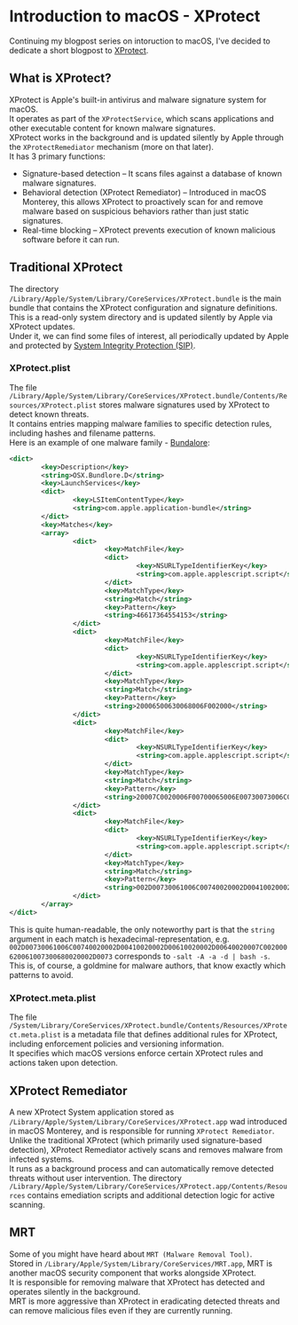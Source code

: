 # Introduction to macOS - XProtect
Continuing my blogpost series on intoruction to macOS, I've decided to dedicate a short blogpost to [XProtect](https://support.apple.com/guide/security/protecting-against-malware-sec469d47bd8/web).

## What is XProtect?
XProtect is Apple's built-in antivirus and malware signature system for macOS.  
It operates as part of the `XProtectService`, which scans applications and other executable content for known malware signatures.  
XProtect works in the background and is updated silently by Apple through the `XProtectRemediator` mechanism (more on that later).  
It has 3 primary functions:
- Signature-based detection – It scans files against a database of known malware signatures.
- Behavioral detection (XProtect Remediator) – Introduced in macOS Monterey, this allows XProtect to proactively scan for and remove malware based on suspicious behaviors rather than just static signatures.
- Real-time blocking – XProtect prevents execution of known malicious software before it can run.

## Traditional XProtect
The directory `/Library/Apple/System/Library/CoreServices/XProtect.bundle` is the main bundle that contains the XProtect configuration and signature definitions.  
This is a read-only system directory and is updated silently by Apple via XProtect updates.  
Under it, we can find some files of interest, all periodically updated by Apple and protected by [System Integrity Protection (SIP)](https://github.com/yo-yo-yo-jbo/macos_sip/).

### XProtect.plist
The file `/Library/Apple/System/Library/CoreServices/XProtect.bundle/Contents/Resources/XProtect.plist` stores malware signatures used by XProtect to detect known threats.  
It contains entries mapping malware families to specific detection rules, including hashes and filename patterns.  
Here is an example of one malware family - [Bundalore](https://attack.mitre.org/software/S0482/):

```xml
<dict>
        <key>Description</key>
        <string>OSX.Bundlore.D</string>
        <key>LaunchServices</key>
        <dict>
                <key>LSItemContentType</key>
                <string>com.apple.application-bundle</string>
        </dict>
        <key>Matches</key>
        <array>
                <dict>
                        <key>MatchFile</key>
                        <dict>
                                <key>NSURLTypeIdentifierKey</key>
                                <string>com.apple.applescript.script</string>
                        </dict>
                        <key>MatchType</key>
                        <string>Match</string>
                        <key>Pattern</key>
                        <string>46617364554153</string>
                </dict>
                <dict>
                        <key>MatchFile</key>
                        <dict>
                                <key>NSURLTypeIdentifierKey</key>
                                <string>com.apple.applescript.script</string>
                        </dict>
                        <key>MatchType</key>
                        <string>Match</string>
                        <key>Pattern</key>
                        <string>20006500630068006F002000</string>
                </dict>
                <dict>
                        <key>MatchFile</key>
                        <dict>
                                <key>NSURLTypeIdentifierKey</key>
                                <string>com.apple.applescript.script</string>
                        </dict>
                        <key>MatchType</key>
                        <string>Match</string>
                        <key>Pattern</key>
                        <string>20007C0020006F00700065006E00730073006C00200065006E00630020002D006100650073002D003200350036002D0063006600620020002D007000610073007300200070006100730073003A</string>
                </dict>
                <dict>
                        <key>MatchFile</key>
                        <dict>
                                <key>NSURLTypeIdentifierKey</key>
                                <string>com.apple.applescript.script</string>
                        </dict>
                        <key>MatchType</key>
                        <string>Match</string>
                        <key>Pattern</key>
                        <string>002D00730061006C00740020002D00410020002D00610020002D00640020007C002000620061007300680020002D0073</string>
                </dict>
        </array>
</dict>
```

This is quite human-readable, the only noteworthy part is that the `string` argument in each match is hexadecimal-representation, e.g. `002D00730061006C00740020002D00410020002D00610020002D00640020007C002000620061007300680020002D0073` corresponds to `-salt -A -a -d | bash -s`.  
This is, of course, a goldmine for malware authors, that know exactly which patterns to avoid.

### XProtect.meta.plist
The file `/System/Library/CoreServices/XProtect.bundle/Contents/Resources/XProtect.meta.plist` is a metadata file that defines additional rules for XProtect, including enforcement policies and versioning information.  
It specifies which macOS versions enforce certain XProtect rules and actions taken upon detection.

## XProtect Remediator
A new XProtect System application stored as `/Library/Apple/System/Library/CoreServices/XProtect.app` wad introduced in macOS Monterey, and is responsible for running `XProtect Remediator`.  
Unlike the traditional XProtect (which primarily used signature-based detection), XProtect Remediator actively scans and removes malware from infected systems.  
It runs as a background process and can automatically remove detected threats without user intervention.
The directory `/Library/Apple/System/Library/CoreServices/XProtect.app/Contents/Resources` contains emediation scripts and additional detection logic for active scanning.

## MRT
Some of you might have heard about `MRT (Malware Removal Tool)`.  
Stored in `/Library/Apple/System/Library/CoreServices/MRT.app`, MRT is another macOS security component that works alongside XProtect.  
It is responsible for removing malware that XProtect has detected and operates silently in the background.  
MRT is more aggressive than XProtect in eradicating detected threats and can remove malicious files even if they are currently running.
